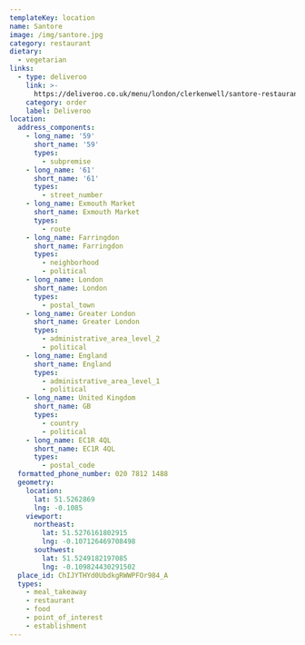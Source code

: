 ```yaml
---
templateKey: location
name: Santore
image: /img/santore.jpg
category: restaurant
dietary:
  - vegetarian
links:
  - type: deliveroo
    link: >-
      https://deliveroo.co.uk/menu/london/clerkenwell/santore-restaurant?day=today&postcode=N10HD&time=ASAP
    category: order
    label: Deliveroo
location:
  address_components:
    - long_name: '59'
      short_name: '59'
      types:
        - subpremise
    - long_name: '61'
      short_name: '61'
      types:
        - street_number
    - long_name: Exmouth Market
      short_name: Exmouth Market
      types:
        - route
    - long_name: Farringdon
      short_name: Farringdon
      types:
        - neighborhood
        - political
    - long_name: London
      short_name: London
      types:
        - postal_town
    - long_name: Greater London
      short_name: Greater London
      types:
        - administrative_area_level_2
        - political
    - long_name: England
      short_name: England
      types:
        - administrative_area_level_1
        - political
    - long_name: United Kingdom
      short_name: GB
      types:
        - country
        - political
    - long_name: EC1R 4QL
      short_name: EC1R 4QL
      types:
        - postal_code
  formatted_phone_number: 020 7812 1488
  geometry:
    location:
      lat: 51.5262869
      lng: -0.1085
    viewport:
      northeast:
        lat: 51.5276161802915
        lng: -0.107126469708498
      southwest:
        lat: 51.5249182197085
        lng: -0.109824430291502
  place_id: ChIJYTHYd0UbdkgRWWPFOr984_A
  types:
    - meal_takeaway
    - restaurant
    - food
    - point_of_interest
    - establishment
---
```

